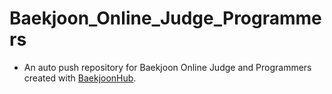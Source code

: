 # Baekjoon_Online_Judge_Programmers

- An auto push repository for Baekjoon Online Judge and Programmers created with [BaekjoonHub](https://github.com/BaekjoonHub/BaekjoonHub).
